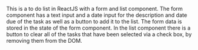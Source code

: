 This is a to do list in ReactJS with a form and list component. The form component has a text input and a date input for the description and date due  of the task as well as a button to add it to the list. The form data is stored in the state of the form component. In the list component there is a button to clear all of the tasks that have been selected via a check box, by removing them from the DOM.
